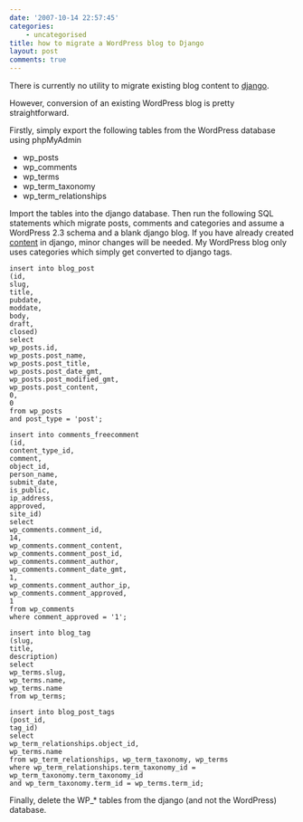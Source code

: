 ```yaml
---
date: '2007-10-14 22:57:45'
categories:
    - uncategorised
title: how to migrate a WordPress blog to Django
layout: post
comments: true
---
```


There is currently no utility to migrate existing blog content to
[django](http://www.nbrightside.com/blog/2007/09/26/last-django-in-london/).

However, conversion of an existing WordPress blog is pretty
straightforward.

Firstly, simply export the following tables from the WordPress database
using phpMyAdmin

-   wp\_posts
-   wp\_comments
-   wp\_terms
-   wp\_term\_taxonomy
-   wp\_term\_relationships

Import the tables into the django database.
Then run the following SQL statements which migrate posts, comments and
categories and assume a WordPress 2.3 schema and a blank django blog. If
you have already created [content](http://blog.nbrightside.com/blog/) in
django, minor changes will be needed. My WordPress blog only uses
categories which simply get converted to django tags.

    insert into blog_post
    (id,
    slug,
    title,
    pubdate,
    moddate,
    body,
    draft,
    closed)
    select
    wp_posts.id,
    wp_posts.post_name,
    wp_posts.post_title,
    wp_posts.post_date_gmt,
    wp_posts.post_modified_gmt,
    wp_posts.post_content,
    0,
    0
    from wp_posts
    and post_type = 'post';

    insert into comments_freecomment
    (id,
    content_type_id,
    comment,
    object_id,
    person_name,
    submit_date,
    is_public,
    ip_address,
    approved,
    site_id)
    select
    wp_comments.comment_id,
    14,
    wp_comments.comment_content,
    wp_comments.comment_post_id,
    wp_comments.comment_author,
    wp_comments.comment_date_gmt,
    1,
    wp_comments.comment_author_ip,
    wp_comments.comment_approved,
    1
    from wp_comments
    where comment_approved = '1';

    insert into blog_tag
    (slug,
    title,
    description)
    select
    wp_terms.slug,
    wp_terms.name,
    wp_terms.name
    from wp_terms;

    insert into blog_post_tags
    (post_id,
    tag_id)
    select
    wp_term_relationships.object_id,
    wp_terms.name
    from wp_term_relationships, wp_term_taxonomy, wp_terms
    where wp_term_relationships.term_taxonomy_id = wp_term_taxonomy.term_taxonomy_id
    and wp_term_taxonomy.term_id = wp_terms.term_id;

Finally, delete the WP\_\* tables from the django (and not the
WordPress) database.
